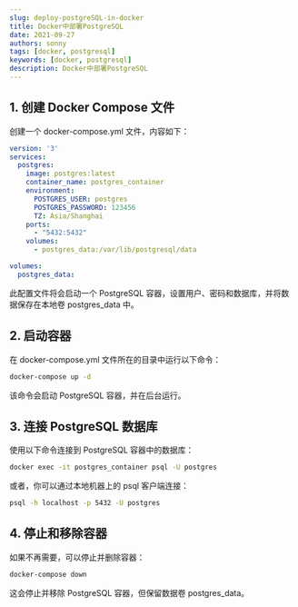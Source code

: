 ```yaml
---
slug: deploy-postgreSQL-in-docker
title: Docker中部署PostgreSQL 
date: 2021-09-27
authors: sonny
tags: [docker, postgresql]
keywords: [docker, postgresql]
description: Docker中部署PostgreSQL 
---
```


<!-- truncate -->

## 1. 创建 Docker Compose 文件
创建一个 docker-compose.yml 文件，内容如下：

```yaml
version: '3'
services:
  postgres:
    image: postgres:latest
    container_name: postgres_container
    environment:
      POSTGRES_USER: postgres
      POSTGRES_PASSWORD: 123456
      TZ: Asia/Shanghai
    ports:
      - "5432:5432"
    volumes:
      - postgres_data:/var/lib/postgresql/data

volumes:
  postgres_data:
```

此配置文件将会启动一个 PostgreSQL 容器，设置用户、密码和数据库，并将数据保存在本地卷 postgres_data 中。

## 2. 启动容器 
在 docker-compose.yml 文件所在的目录中运行以下命令：

```bash
docker-compose up -d
```

该命令会启动 PostgreSQL 容器，并在后台运行。

## 3. 连接 PostgreSQL 数据库
使用以下命令连接到 PostgreSQL 容器中的数据库：

```bash
docker exec -it postgres_container psql -U postgres
```
或者，你可以通过本地机器上的 psql 客户端连接：

```bash
psql -h localhost -p 5432 -U postgres
```

## 4. 停止和移除容器
如果不再需要，可以停止并删除容器：

```bash
docker-compose down
```

这会停止并移除 PostgreSQL 容器，但保留数据卷 postgres_data。